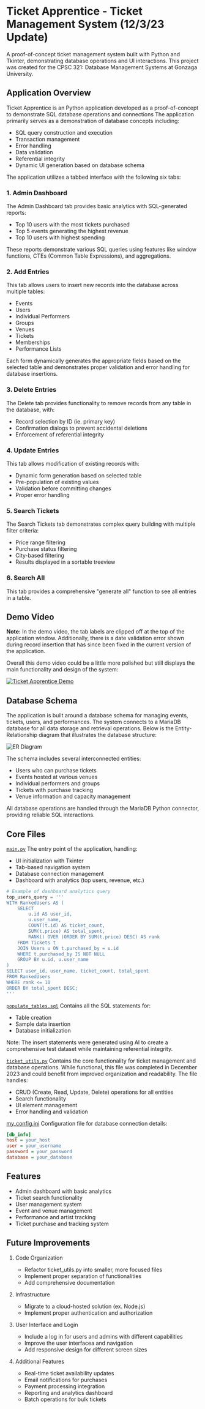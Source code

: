 # Ticket Apprentice - Ticket Management System (12/3/23 Update)

A proof-of-concept ticket management system built with Python and Tkinter, demonstrating database operations and UI interactions. This project was created for the CPSC 321: Database Management Systems at Gonzaga University.

## Application Overview

Ticket Apprentice is an Python application developed as a proof-of-concept to demonstrate SQL database operations and connections 
The application primarily serves as a demonstration of database concepts including:
- SQL query construction and execution
- Transaction management
- Error handling
- Data validation
- Referential integrity
- Dynamic UI generation based on database schema

The application utilizes a tabbed interface with the following six tabs: 

### 1. Admin Dashboard
The Admin Dashboard tab provides basic analytics with SQL-generated reports:
- Top 10 users with the most tickets purchased
- Top 5 events generating the highest revenue
- Top 10 users with highest spending

These reports demonstrate various SQL queries using features like window functions, CTEs (Common Table Expressions), and aggregations.

### 2. Add Entries
This tab allows users to insert new records into the database across multiple tables:
- Events
- Users 
- Individual Performers
- Groups
- Venues
- Tickets
- Memberships
- Performance Lists

Each form dynamically generates the appropriate fields based on the selected table and demonstrates proper validation and error handling for database insertions.

### 3. Delete Entries
The Delete tab provides functionality to remove records from any table in the database, with:
- Record selection by ID (ie. primary key)
- Confirmation dialogs to prevent accidental deletions
- Enforcement of referential integrity

### 4. Update Entries
This tab allows modification of existing records with:
- Dynamic form generation based on selected table
- Pre-population of existing values
- Validation before committing changes
- Proper error handling

### 5. Search Tickets
The Search Tickets tab demonstrates complex query building with multiple filter criteria:
- Price range filtering
- Purchase status filtering
- City-based filtering
- Results displayed in a sortable treeview

### 6. Search All
This tab provides a comprehensive "generate all" function to see all entries in a table. 


## Demo Video
**Note:** In the demo video, the tab labels are clipped off at the top of the application window. Additionally, there is a date validation error shown during record insertion that has since been fixed in the current version of the application. 

Overall this demo video could be a little more polished but still displays the main functionality and design of the system:

[![Ticket Apprentice Demo](https://img.youtube.com/vi/hr3miduw4tk/0.jpg)](https://www.youtube.com/watch?v=hr3miduw4tk)


## Database Schema
The application is built around a database schema for managing events, tickets, users, and performances. The system connects to a MariaDB database for all data storage and retrieval operations. Below is the Entity-Relationship diagram that illustrates the database structure:

![ER Diagram](ER_diagram.png)

The schema includes several interconnected entities:
- Users who can purchase tickets
- Events hosted at various venues
- Individual performers and groups
- Tickets with purchase tracking
- Venue information and capacity management

All database operations are handled through the MariaDB Python connector, providing reliable SQL interactions.

## Core Files

[`main.py`](https://github.com/dom-schulz/ticket-management-system/blob/main/main.py)
The entry point of the application, handling:
- UI initialization with Tkinter
- Tab-based navigation system
- Database connection management
- Dashboard with analytics (top users, revenue, etc.)

```python
# Example of dashboard analytics query
top_users_query = '''
WITH RankedUsers AS (
    SELECT
        u.id AS user_id,
        u.user_name,
        COUNT(t.id) AS ticket_count,
        SUM(t.price) AS total_spent,
        RANK() OVER (ORDER BY SUM(t.price) DESC) AS rank
    FROM Tickets t
    JOIN Users u ON t.purchased_by = u.id
    WHERE t.purchased_by IS NOT NULL
    GROUP BY u.id, u.user_name
)
SELECT user_id, user_name, ticket_count, total_spent
FROM RankedUsers
WHERE rank <= 10
ORDER BY total_spent DESC;
'''
```

[`populate_tables.sql`](https://github.com/dom-schulz/ticket-management-system/blob/main/populate_tables.sql)
Contains all the SQL statements for:
- Table creation
- Sample data insertion
- Database initialization

Note: The insert statements were generated using AI to create a comprehensive test dataset while maintaining referential integrity.


[`ticket_utils.py`](https://github.com/dom-schulz/ticket-management-system/blob/main/ticket_utils.py)
Contains the core functionality for ticket management and database operations. While functional, this file was completed in December 2023 and could benefit from improved organization and readability. The file handles:
- CRUD (Create, Read, Update, Delete) operations for all entities
- Search functionality
- UI element management
- Error handling and validation


[my_config.ini](https://github.com/dom-schulz/ticket-management-system/blob/main/my_config.ini)
Configuration file for database connection details:
```ini
[db_info]
host = your_host
user = your_username
password = your_password
database = your_database
```

## Features
- Admin dashboard with basic analytics
- Ticket search functionality
- User management system
- Event and venue management
- Performance and artist tracking
- Ticket purchase and tracking system

## Future Improvements

1. Code Organization
   - Refactor ticket_utils.py into smaller, more focused files
   - Implement proper separation of functionalities
   - Add comprehensive documentation

2. Infrastructure
   - Migrate to a cloud-hosted solution (ex. Node.js)
   - Implement proper authentication and authorization

3. User Interface and Login
   - Include a log in for users and admins with different capabilities
   - Improve the user interfacea and navigation
   - Add responsive design for different screen sizes

4. Additional Features
   - Real-time ticket availability updates
   - Email notifications for purchases
   - Payment processing integration
   - Reporting and analytics dashboard
   - Batch operations for bulk tickets